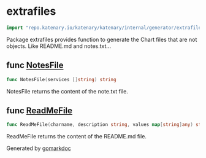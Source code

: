 <!-- Code generated by gomarkdoc. DO NOT EDIT -->

# extrafiles

```go
import "repo.katenary.io/katenary/katenary/internal/generator/extrafiles"
```

Package extrafiles provides function to generate the Chart files that are not objects. Like README.md and notes.txt...

## func [NotesFile](<https://repo.katenary.io/Katenary/katenary/blob/feat-move-to-gitea/internal/generator/extrafiles/notes.go#L13>)

```go
func NotesFile(services []string) string
```

NotesFile returns the content of the note.txt file.

<a name="ReadMeFile"></a>
## func [ReadMeFile](<https://repo.katenary.io/Katenary/katenary/blob/feat-move-to-gitea/internal/generator/extrafiles/readme.go#L46>)

```go
func ReadMeFile(charname, description string, values map[string]any) string
```

ReadMeFile returns the content of the README.md file.

Generated by [gomarkdoc](<https://github.com/princjef/gomarkdoc>)
